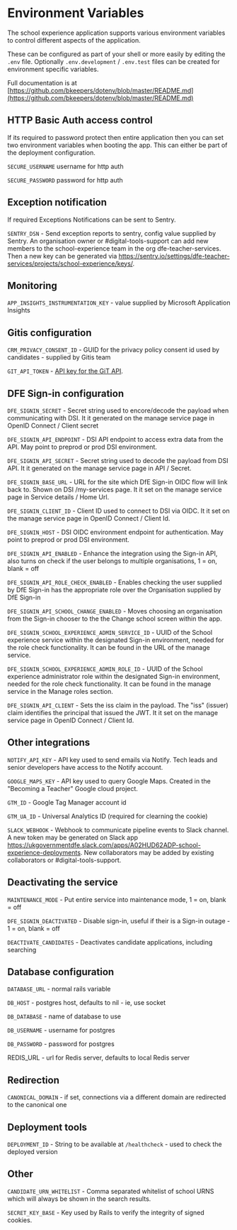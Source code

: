 # Environment Variables

The school experience application supports various environment variables
to control different aspects of the application.

These can be configured as part of your shell or more easily by editing the
`.env` file. Optionally `.env.development` / `.env.test` files can be created for
environment specific variables.

Full documentation is at
[https://github.com/bkeepers/dotenv/blob/master/README.md](https://github.com/bkeepers/dotenv/blob/master/README.md)

## HTTP Basic Auth access control

If its required to password protect then entire application then you can set two
environment variables when booting the app. This can either be part of the
deployment configuration.

`SECURE_USERNAME` username for http auth

`SECURE_PASSWORD` password for http auth

## Exception notification

If required Exceptions Notifications can be sent to Sentry.

`SENTRY_DSN` - Send exception reports to sentry, config value supplied by Sentry. An organisation owner or #digital-tools-support can add new members to the school-experience team in the org dfe-teacher-services. Then a new key can be generated via https://sentry.io/settings/dfe-teacher-services/projects/school-experience/keys/.

## Monitoring

`APP_INSIGHTS_INSTRUMENTATION_KEY` - value supplied by Microsoft Application Insights

## Gitis configuration

`CRM_PRIVACY_CONSENT_ID` - GUID for the privacy policy consent id used by candidates - supplied by Gitis team

`GIT_API_TOKEN` - [API key for the GiT API](https://dfedigital.atlassian.net/wiki/spaces/GGIT/pages/2257682445/API-KEYS).

## DFE Sign-in configuration

`DFE_SIGNIN_SECRET` - Secret string used to encore/decode the payload when communicating with DSI. It it generated on the manage service page in OpenID Connect / Client secret

`DFE_SIGNIN_API_ENDPOINT` - DSI API endpoint to access extra data from the API. May point to preprod or prod DSI environment.

`DFE_SIGNIN_API_SECRET` - Secret string used to decode the payload from DSI API. It it generated on the manage service page in API / Secret.

`DFE_SIGNIN_BASE_URL` - URL for the site which DfE Sign-in OIDC flow will link back to. Shown on DSI /my-services page. It it set on the manage service page in Service details / Home Url.

`DFE_SIGNIN_CLIENT_ID` - Client ID used to connect to DSI via OIDC. It it set on the manage service page in OpenID Connect / Client Id.

`DFE_SIGNIN_HOST` - DSI OIDC environment endpoint for authentication. May point to preprod or prod DSI environment.

`DFE_SIGNIN_API_ENABLED` - Enhance the integration using the Sign-in API, also turns on check if the user belongs to multiple organisations, 1 = on, blank = off

`DFE_SIGNIN_API_ROLE_CHECK_ENABLED` - Enables checking the user supplied by DfE Sign-in has the appropriate role over the Organisation supplied by DfE Sign-in

`DFE_SIGNIN_API_SCHOOL_CHANGE_ENABLED` - Moves choosing an organisation from the Sign-in chooser to the the Change school screen within the app.

`DFE_SIGNIN_SCHOOL_EXPERIENCE_ADMIN_SERVICE_ID` - UUID of the School experience service within the designated Sign-in environment, needed for the role check functionality. It can be found in the URL of the manage service.

`DFE_SIGNIN_SCHOOL_EXPERIENCE_ADMIN_ROLE_ID` - UUID of the School experience administrator role within the designated Sign-in environment, needed for the role check functionality. It can be found in the manage service in the Manage roles section.

`DFE_SIGNIN_API_CLIENT` - Sets the iss claim in the payload. The "iss" (issuer) claim identifies the principal that issued the JWT. It it set on the manage service page in OpenID Connect / Client Id.

## Other integrations

`NOTIFY_API_KEY` - API key used to send emails via Notify. Tech leads and senior developers have access to the Notify account.

`GOOGLE_MAPS_KEY` - API key used to query Google Maps. Created in the "Becoming a Teacher" Google cloud project.

`GTM_ID` - Google Tag Manager account id

`GTM_UA_ID` - Universal Analytics ID (required for clearning the cookie)

`SLACK_WEBHOOK` - Webhook to communicate pipeline events to Slack channel. A new token may be generated on Slack app https://ukgovernmentdfe.slack.com/apps/A02HUD62ADP-school-experience-deployments. New collaborators may be added by existing collaborators or #digital-tools-support.

## Deactivating the service

`MAINTENANCE_MODE` - Put entire service into maintenance mode, 1 = on, blank = off

`DFE_SIGNIN_DEACTIVATED` - Disable sign-in, useful if their is a Sign-in outage - 1 = on, blank = off

`DEACTIVATE_CANDIDATES` - Deactivates candidate applications, including searching

## Database configuration

`DATABASE_URL` - normal rails variable

`DB_HOST` - postgres host, defaults to nil - ie, use socket

`DB_DATABASE` - name of database to use

`DB_USERNAME` - username for postgres

`DB_PASSWORD` - password for postgres

REDIS_URL - url for Redis server, defaults to local Redis server

## Redirection

`CANONICAL_DOMAIN` - if set, connections via a different domain are redirected to the canonical one

## Deployment tools

`DEPLOYMENT_ID` - String to be available at `/healthcheck` - used to check the deployed version

## Other

`CANDIDATE_URN_WHITELIST` - Comma separated whitelist of school URNS which will always be shown in the search results.

`SECRET_KEY_BASE` - Key used by Rails to verify the integrity of signed cookies.
